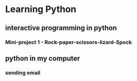 # Learning Python

##  interactive programming in python

### Mini-project 1 - Rock-paper-scissors-lizard-Spock

## python in my computer
### sending email





